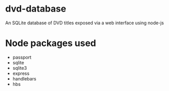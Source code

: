 # dvd-database
An SQLite database of DVD titles exposed via a web interface using node-js
# Node packages used
* passport
* sqlite
* sqlite3
* express
* handlebars
* hbs
